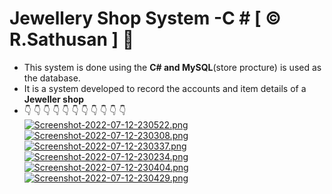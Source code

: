 # Jewellery Shop System -C # [ © R.Sathusan ] :wave:	
- This system is done using the **C# and MySQL**(store procture) is used as the database.
- It is a system developed to record the accounts and item details of a **Jeweller shop**
- :point_down:	:point_down:	:point_down:	:point_down:	:point_down:	:point_down:	:point_down:	:point_down:	:point_down:	:point_down:	:point_down:	
[![Screenshot-2022-07-12-230522.png](https://i.postimg.cc/bwqhcPCB/Screenshot-2022-07-12-230522.png)](https://postimg.cc/tYvfWKH3)
[![Screenshot-2022-07-12-230308.png](https://i.postimg.cc/Fzc4mHX2/Screenshot-2022-07-12-230308.png)](https://postimg.cc/H8pK9Hx2)
[![Screenshot-2022-07-12-230337.png](https://i.postimg.cc/15hSBwpP/Screenshot-2022-07-12-230337.png)](https://postimg.cc/w3VnTtfb)
[![Screenshot-2022-07-12-230234.png](https://i.postimg.cc/NMKtJxJG/Screenshot-2022-07-12-230234.png)](https://postimg.cc/G8n69vn6)
[![Screenshot-2022-07-12-230404.png](https://i.postimg.cc/RCn9wXJX/Screenshot-2022-07-12-230404.png)](https://postimg.cc/vDMps7zV)
[![Screenshot-2022-07-12-230429.png](https://i.postimg.cc/JnSL9BvN/Screenshot-2022-07-12-230429.png)](https://postimg.cc/G8PVD9ct)

